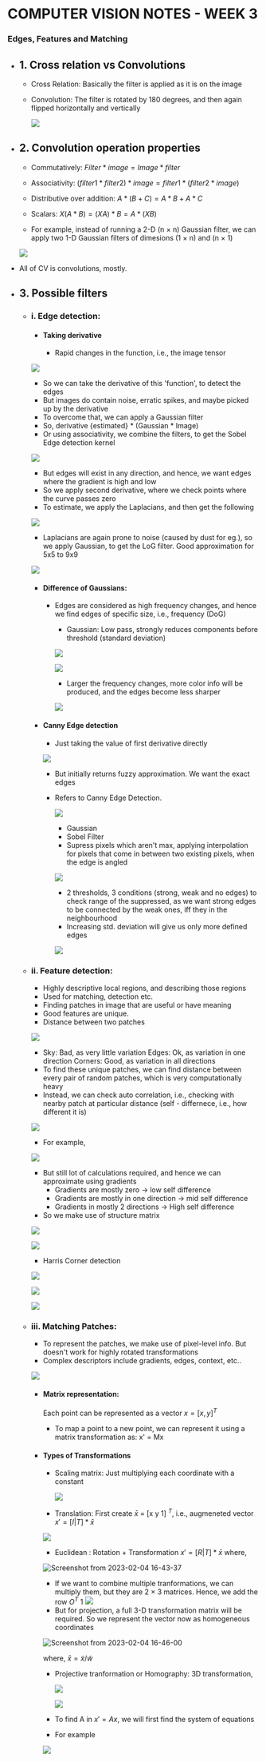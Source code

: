 # COMPUTER VISION NOTES - WEEK 3

### Edges, Features and Matching

- ## 1. Cross relation vs Convolutions
  - Cross Relation: Basically the filter is applied as it is on the image
  - Convolution: The filter is rotated by 180 degrees, and then again flipped horizontally and vertically
    
    ![](https://i.imgur.com/TyWUSFl.png)

- ## 2. Convolution operation properties
    - Commutatively: $Filter * image = Image * filter$
    - Associativity: $(filter1 * filter2) * image = filter1 * (filter2 * image)$
    - Distributive over addition: $A*(B + C) = A * B + A * C$
    - Scalars: $X(A * B) = (XA) * B = A * (XB)$

    - For example, instead of running a 2-D (n $\times$ n) Gaussian filter, we can apply two 1-D Gaussian filters of dimesions (1 $\times$ n) and (n $\times$ 1)

  ![](https://i.imgur.com/W957SlQ.png)

- All of CV is convolutions, mostly. 

- ## 3. Possible filters
    - ### i. Edge detection: 
      - #### Taking derivative
          - Rapid changes in the function, i.e., the image tensor
          
      ![](https://i.imgur.com/V8hThl7.png)
      
        - So we can take the derivative of this 'function', to detect the edges
        - But images do contain noise, erratic spikes, and maybe picked up by the derivative
        - To overcome that, we can apply a Gaussian filter
        - So, derivative {estimated} * (Gaussian * Image)
        - Or using associativity, we combine the filters, to get the Sobel Edge detection kernel
        
        ![](https://i.imgur.com/3Yi3kTh.png)
        
        - But edges will exist in any direction, and hence, we want edges where the gradient is high and low
        - So we apply second derivative, where we check points where the curve passes zero
        - To estimate, we apply the Laplacians, and then get the following
        
        ![](https://i.imgur.com/qXmCh7U.png)
        
        - Laplacians are again prone to noise (caused by dust for eg.), so we apply Gaussian, to get the LoG filter. Good approximation for 5x5 to 9x9
        
        ![](https://i.imgur.com/18aXE8H.png)

      - #### Difference of Gaussians: 
        - Edges are considered as high frequency changes, and hence we find edges of specific size, i.e., frequency (DoG)
          - Gaussian: Low pass, strongly reduces components before threshold (standard deviation)

          ![](https://i.imgur.com/UKGuThu.png)

          ![](https://i.imgur.com/nL9YIgQ.png)

          - Larger the frequency changes, more color info will be produced, and the edges become less sharper
          
          ![](https://i.imgur.com/hufhOIh.png)
          
      - #### Canny Edge detection
          - Just taking the value of first derivative directly
          
          ![](https://i.imgur.com/YfCUqew.png)
          
          - But initially returns fuzzy approximation. We want the exact edges
          - Refers to Canny Edge Detection.

              ![](https://i.imgur.com/IR3tkLU.png)
              - Gaussian
              - Sobel Filter
              - Supress pixels which aren't max, applying interpolation for pixels that come in between two existing pixels, when the edge is angled

              ![](https://i.imgur.com/mUvt7Av.png)

              - 2 thresholds, 3 conditions (strong, weak and no edges) to check range of the suppressed, as we want strong edges to be connected by the weak ones, iff they in the neighbourhood
              - Increasing std. deviation will give us only more defined edges

              ![](https://i.imgur.com/S3KbXuY.png)

    - ### ii. Feature detection: 
        - Highly descriptive local regions, and describing those regions
        - Used for matching, detection etc.
        - Finding patches in image that are useful or have meaning
        - Good features are unique. 
        - Distance between two patches

        ![](https://i.imgur.com/DYMKSDm.png)
        
        - Sky: Bad, as very little variation
          Edges: Ok, as variation in one direction
          Corners: Good, as variation in all directions
        - To find these unique patches, we can find distance between every pair of random patches, which is very computationally heavy
        - Instead, we can check auto correlation, i.e., checking with nearby patch at particular distance (self - differnece, i.e., how different it is)
       
        ![](https://i.imgur.com/glFbvKG.png)
        
        - For example, 
        
        ![](https://i.imgur.com/oaDlM7x.png)

        - But still lot of calculations required, and hence we can approximate using gradients
            - Gradients are mostly zero -> low self difference
            - Gradients are mostly in one direction -> mid self difference
            - Gradients in mostly 2 directions -> High self difference
        - So we make use of structure matrix
        
        ![](https://i.imgur.com/UY46RrR.png)
        
        ![](https://i.imgur.com/FNt7HM9.png)
 
        - Harris Corner detection
       
        ![](https://i.imgur.com/D7W7FE3.png)
        
        ![](https://i.imgur.com/S3ffgMh.png)
        
        ![](https://i.imgur.com/Yp1yfAn.png)
        
    - ### iii. Matching Patches: 
        - To represent the patches, we make use of pixel-level info. But doesn't work for highly rotated transformations
        - Complex descriptors include gradients, edges, context, etc..

         ![](https://i.imgur.com/HRhDtYC.jpg)
        - #### Matrix representation: 
             Each point can be represented as a vector
            $x = [x, y]^T$
            - To map a point to a new point, we can represent it using a matrix transformation as:
            x' = Mx
        - #### Types of Transformations
            - Scaling matrix: Just multiplying each coordinate with a constant

              ![](https://i.imgur.com/wDjqNpN.png)
              
            - Translation: First create  $\bar{x}$ = [x y 1] $^T$, i.e., augmeneted vector
            ${x}' = [I | T] * \bar{x}$
            
            ![](https://i.imgur.com/wFrS14m.png)
            
            - Euclidean : Rotation + Transformation
            ${x}' = [R | T] * \bar{x}$
            where, 
            
            ![Screenshot from 2023-02-04 16-43-37](https://user-images.githubusercontent.com/103848930/216764157-4cc3d52b-7272-4bfa-b518-80d904f4160c.png)

             - If we want to combine multiple tranformations, we can multiply them, but they are 2 $\times$ 3 matrices. Hence, we add the row $O^T$ 1
               ![](https://i.imgur.com/74V9Hyn.png)
             - But for projection, a full 3-D transformation matrix will be required. So we represent the vector now as homogeneous coordinates
              
             ![Screenshot from 2023-02-04 16-46-00](https://user-images.githubusercontent.com/103848930/216764215-70450145-73d1-4ff8-b66e-74e2e53e67da.png)

             where, $\bar{x} = \tilde{x}/\tilde{w}$
            - Projective tranformation or Homography: 3D transformation, 

              ![](https://i.imgur.com/JC0mboy.png)
              
              ![](https://i.imgur.com/mIN282K.png)
              
            - To find A in $x' = Ax$, we will first find the system of equations
            - For example

            ![](https://i.imgur.com/JIPmYrc.png)


            
     
 

            










             

    
        

    

    
